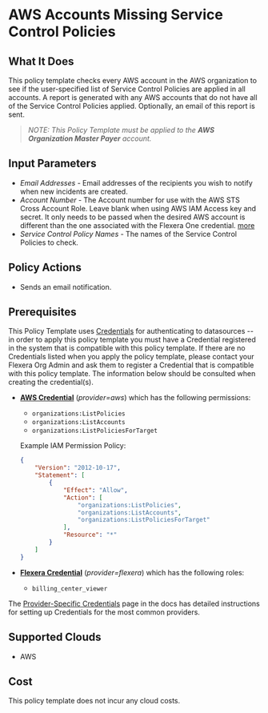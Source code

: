 # AWS Accounts Missing Service Control Policies

## What It Does

This policy template checks every AWS account in the AWS organization to see if the user-specified list of Service Control Policies are applied in all accounts. A report is generated with any AWS accounts that do not have all of the Service Control Policies applied. Optionally, an email of this report is sent.

> *NOTE: This Policy Template must be applied to the **AWS Organization Master Payer** account.*

## Input Parameters

- *Email Addresses* - Email addresses of the recipients you wish to notify when new incidents are created.
- *Account Number* - The Account number for use with the AWS STS Cross Account Role. Leave blank when using AWS IAM Access key and secret. It only needs to be passed when the desired AWS account is different than the one associated with the Flexera One credential. [more](https://docs.flexera.com/flexera/EN/Automation/ProviderCredentials.htm#automationadmin_1982464505_1123608)
- *Service Control Policy Names* - The names of the Service Control Policies to check.

## Policy Actions

- Sends an email notification.

## Prerequisites

This Policy Template uses [Credentials](https://docs.flexera.com/flexera/EN/Automation/ManagingCredentialsExternal.htm) for authenticating to datasources -- in order to apply this policy template you must have a Credential registered in the system that is compatible with this policy template. If there are no Credentials listed when you apply the policy template, please contact your Flexera Org Admin and ask them to register a Credential that is compatible with this policy template. The information below should be consulted when creating the credential(s).

- [**AWS Credential**](https://docs.flexera.com/flexera/EN/Automation/ProviderCredentials.htm#automationadmin_1982464505_1121575) (*provider=aws*) which has the following permissions:
  - `organizations:ListPolicies`
  - `organizations:ListAccounts`
  - `organizations:ListPoliciesForTarget`

  Example IAM Permission Policy:

  ```json
  {
      "Version": "2012-10-17",
      "Statement": [
          {
              "Effect": "Allow",
              "Action": [
                  "organizations:ListPolicies",
                  "organizations:ListAccounts",
                  "organizations:ListPoliciesForTarget"
              ],
              "Resource": "*"
          }
      ]
  }
  ```

- [**Flexera Credential**](https://docs.flexera.com/flexera/EN/Automation/ProviderCredentials.htm) (*provider=flexera*) which has the following roles:
  - `billing_center_viewer`

The [Provider-Specific Credentials](https://docs.flexera.com/flexera/EN/Automation/ProviderCredentials.htm) page in the docs has detailed instructions for setting up Credentials for the most common providers.

## Supported Clouds

- AWS

## Cost

This policy template does not incur any cloud costs.

